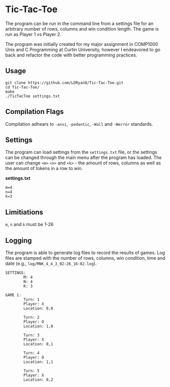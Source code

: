 # Tic-Tac-Toe 

The program can be run in the command line from a settings file for an arbitrary number of rows, columns and win condition length. The game is run as Player 1 vs Player 2.

The program was initially created for my major assignment in COMP1000 Unix and C Programming at Curtin University, however I endeavored to go back and refactor the code with better programming practices.

## Usage 
```
git clone https://github.com/LDRyan0/Tic-Tac-Toe.git
cd Tic-Tac-Toe/
make
./TicTacToe settings.txt
```
## Compilation Flags
Compilation adhears to `-ansi`, `-pedantic`, `-Wall` and `-Werror` standards.

## Settings
The program can load settings from the `settings.txt` file, or the settings can be changed through the main menu after the program has loaded. The user can change `<m>` `<n>` and `<k>` - the amount of rows, columns as well as the amount of tokens in a row to win.

**settings.txt**
```
m=4
n=4
k=3
```
## Limitiations
`m`, `n` and `k` must be 1-26

## Logging
The program is able to generate log files to record the results of games. Log files are stamped with the number of rows, columns, win condition, time and date (e.g., `log/MNK_4_4_3_02:26_16-02.log`).
```
SETTINGS:
        M: 4
        N: 4
        K: 3

GAME 1:
        Turn: 1
        Player: X
        Location: 0,0

        Turn: 2
        Player: O
        Location: 1,0

        Turn: 3
        Player: X
        Location: 0,1

        Turn: 4
        Player: O
        Location: 1,1

        Turn: 5
        Player: X
        Location: 0,2

```

